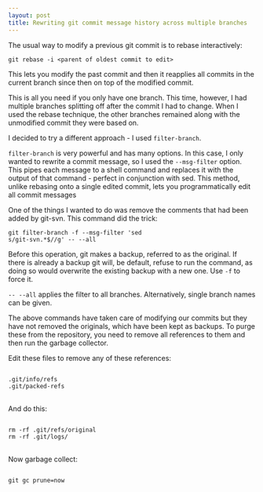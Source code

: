 ```yaml
---
layout: post
title: Rewriting git commit message history across multiple branches
---
```


The usual way to modify a previous git commit is to rebase interactively:

<pre><code class="block">git rebase -i &lt;parent of oldest commit to edit&gt;</code></pre>

This lets you modify the past commit and then it reapplies all commits
in the current branch since then on top of the modified commit.

This is all you need if you only have one branch. This time, however,
I had multiple branches splitting off after the commit I had to
change. When I used the rebase technique, the other branches remained
along with the unmodified commit they were based on.

I decided to try a different approach - I used <code>filter-branch</code>.

`filter-branch` is very powerful and has many options. In this case, I
only wanted to rewrite a commit message, so I used the
<code>--msg-filter</code> option. This pipes each message to a shell
command and replaces it with the output of that command - perfect in
conjunction with sed. This method, unlike rebasing onto a single
edited commit, lets you programmatically edit all commit messages

One of the things I wanted to do was remove the comments that had been
added by git-svn. This command did the trick:

<code class="block">git filter-branch -f --msg-filter 'sed s/git-svn.*$//g' -- --all</code>

Before this operation, git makes a backup, referred to as the
original. If there is already a backup git will, be default, refuse to
run the command, as doing so would overwrite the existing backup with
a new one. Use `-f` to force it.

`-- --all` applies the filter to all branches. Alternatively, single
branch names can be given.

The above commands have taken care of modifying our commits but they
have not removed the originals, which have been kept as backups. To
purge these from the repository, you need to remove all references to
them and then run the garbage collector.

Edit these files to remove any of these references:
<pre class="block">
<code class="block">
.git/info/refs
.git/packed-refs
</code>
</pre>

And do this:
<pre class="block">
<code class="block">
rm -rf .git/refs/original
rm -rf .git/logs/
</code>
</pre>

Now garbage collect:
<pre class="block">
<code class="block">
git gc prune=now
</code>
</pre>
